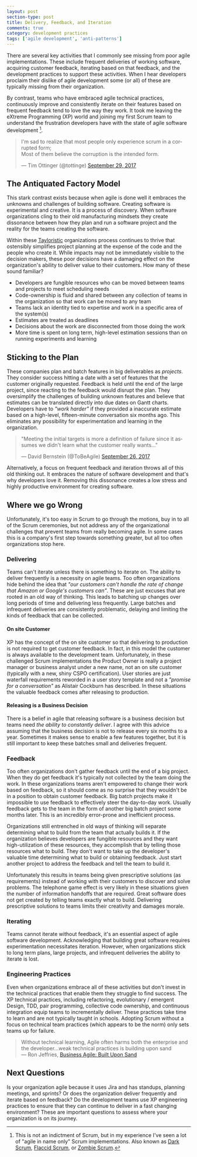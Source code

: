 ```yaml
---
layout: post
section-type: post
title: Delivery, Feedback, and Iteration 
comments: true
category: development practices
tags: ['agile development', 'anti-patterns']
---
```


There are several key activities that I commonly see missing from poor agile implementations. These include frequent deliveries of working software, acquiring customer feedback, iterating based on that feedback, and the development practices to support these activities. When I hear developers proclaim their dislike of agile development some (or all) of these are typically missing from their organization.

By contrast, teams who have embraced agile technical practices, continuously improve and consistently iterate on their features based on frequent feedback tend to love the way they work. It took me leaving the eXtreme Programming (XP) world and joining my first Scrum team to understand the frustration developers have with the state of agile software development [^1]. 

<blockquote class="twitter-tweet" data-lang="en"><p lang="en" dir="ltr">I&#39;m sad to realize that most people only experience scrum in a corrupted form; <br>Most of them believe the corruption is the intended form.</p>&mdash; Tim Ottinger (@tottinge) <a href="https://twitter.com/tottinge/status/913761095860604928?ref_src=twsrc%5Etfw">September 29, 2017</a></blockquote>
<script async src="//platform.twitter.com/widgets.js" charset="utf-8"></script>

## The Antiquated Factory Model 

This stark contrast exists because when agile is done well it embraces the unknowns and challenges of building software. Creating software is experimental and creative. It is a process of discovery. When software organizations cling to their old manufacturing mindsets they create dissonance between how they plan and run a software project and the reality for the teams creating the software. 

Within these [Tayloristic](https://en.wikipedia.org/wiki/Scientific_management) organizations process continues to thrive that ostensibly simplifies project planning at the expense of the code and the people who create it. While impacts may not be immediately visible to the decision makers, these poor decisions have a damaging effect on the organization's ability to deliver value to their customers. How many of these sound familiar?

* Developers are fungible resources who can be moved between teams and projects to meet scheduling needs
* Code-ownership is fluid and shared between any collection of teams in the organization so that work can be moved to any team 
* Teams lack an identity tied to expertise and work in a specific area of the system(s) 
* Estimates are treated as deadlines 
* Decisions about the work are disconnected from those doing the work
* More time is spent on long term, high-level estimation sessions than on running experiments and learning

## Sticking to the Plan

These companies plan and batch features in big deliverables as *projects*. They consider success hitting a date with a set of features that the customer originally requested. Feedback is held until the end of the large project, since reacting to the feedback would disrupt the plan. They oversimplify the challenges of building unknown features and believe that estimates can be translated directly into due dates on Gantt charts. Developers have to *"work harder"* if they provided a inaccurate estimate based on a high-level, fifteen-minute conversation six months ago. This eliminates any possibility for experimentation and learning in the organization.

<blockquote class="twitter-tweet" data-lang="en"><p lang="en" dir="ltr">&quot;Meeting the initial targets is more a definition of failure since it assumes we didn&#39;t learn what the customer really wants...&quot;</p>&mdash; David Bernstein (@ToBeAgile) <a href="https://twitter.com/ToBeAgile/status/912743657836548097?ref_src=twsrc%5Etfw">September 26, 2017</a></blockquote>
<script async src="//platform.twitter.com/widgets.js" charset="utf-8"></script>

Alternatively, a focus on frequent feedback and iteration throws all of this old thinking out. It embraces the nature of software development and that's why developers love it. Removing this dissonance creates a low stress and highly productive environment for creating software. 

## Where we go Wrong 

Unfortunately, it's too easy in Scrum to go through the motions, buy in to all of the Scrum ceremonies, but not address any of the organizational challenges that prevent teams from really becoming agile. In some cases this is a company's first step towards something greater, but all too often organizations stop here. 

### Delivering

Teams can't iterate unless there is something to iterate on. The ability to deliver frequently is a necessity on agile teams. Too often organizations hide behind the idea that *"our customers can't handle the rate of change that Amazon or Google's customers can"*. These are just excuses that are rooted in an old way of thinking. This leads to batching up changes over long periods of time and delivering less frequently. Large batches and infrequent deliveries are consistently problematic, delaying and limiting the kinds of feedback that can be collected.

#### On site Customer

XP has the concept of the on site customer so that delivering to production is not required to get customer feedback. In fact, in this model the customer is always available to the development team. Unfortunately, in these challenged Scrum implementations the Product Owner is really a project manager or business analyst under a new name, not an on site customer (typically with a new, shiny CSPO certification). User stories are just waterfall requirements reworded in a user story template and not a *"promise for a conversation"* as Alistair Cockburn has described. In these situations the valuable feedback comes after releasing to production.

#### Releasing is a Business Decision

There is a belief in agile that releasing software is a business decision but teams need *the ability to constantly deliver*. I agree with this advice assuming that the business decision is not to release every six months to a year. Sometimes it makes sense to enable a few features together, but it is still important to keep these batches small and deliveries frequent. 

### Feedback

Too often organizations don't gather feedback until the end of a big project. When they do get feedback it's typically not collected by the team doing the work. In these organizations teams aren't empowered to change their work based on feedback, so it should come as no surprise that they wouldn't be in a position to obtain customer feedback. Big batch projects make it impossible to use feedback to effectively steer the day-to-day work. Usually feedback gets to the team in the form of another big batch project some months later. This is an incredibly error-prone and inefficient process.

Organizations still entrenched in old ways of thinking will separate determining what to build from the team that actually builds it. If the organization believes developers are fungible resources and they want high-utilization of these resources, they accomplish that by telling those resources what to build. They don't want to take up the developer's valuable time determining what to build or obtaining feedback. Just start another project to address the feedback and tell the team to build it. 

Unfortunately this results in teams being given prescriptive solutions (as requirements) instead of working with their customers to discover and solve problems. The telephone game effect is very likely in these situations given the number of information handoffs that are required. Great software does not get created by telling teams exactly what to build. Delivering prescriptive solutions to teams limits their creativity and damages morale. 

### Iterating

Teams cannot iterate without feedback, it's an essential aspect of agile software development. Acknowledging that building great software requires experimentation necessitates iteration. However, when organizations stick to long term plans, large projects, and infrequent deliveries the ability to iterate is lost. 

### Engineering Practices

Even when organizations embrace all of these activities but don't invest in the technical practices that enable them they struggle to find success. The XP technical practices, including refactoring, evolutionary / emergent Design, TDD, pair programming, collective code ownership, and continuous integration equip teams to incrementally deliver. These practices take time to learn and are not typically taught in schools. Adopting Scrum without a focus on technical team practices (which appears to be the norm) only sets teams up for failure.

> Without technical learning, Agile often harms both the enterprise and the developer...weak technical practices is building upon sand  
> &mdash; Ron Jeffries, [Business Agile: Built Upon Sand](http://ronjeffries.com/articles/017-08ff/sand/)

## Next Questions

Is your organization agile because it uses Jira and has standups, planning meetings, and sprints? Or does the organization deliver frequently and iterate based on feedback? Do the development teams use XP engineering practices to ensure that they can continue to deliver in a fast changing environment? These are important questions to assess where your organization is on its journey.  

[^1]: This is not an indictment of Scrum, but in my experience I've seen a lot of "agile in name only" Scrum implementations. Also known as [Dark Scrum](http://ronjeffries.com/categories/dark-scrum/), [Flaccid Scrum](https://martinfowler.com/bliki/FlaccidScrum.html), or [Zombie Scrum](https://twitter.com/tottinge/status/913890035845517312).
